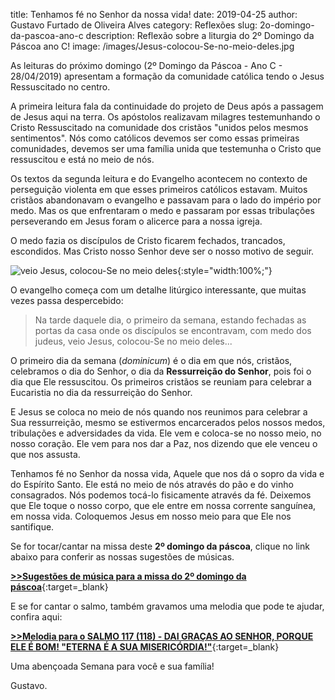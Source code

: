 ﻿title: Tenhamos fé no Senhor da nossa vida!
date: 2019-04-25
author: Gustavo Furtado de Oliveira Alves
category: Reflexões
slug: 2o-domingo-da-pascoa-ano-c
description: Reflexão sobre a liturgia do 2º Domingo da Páscoa ano C!
image: /images/Jesus-colocou-Se-no-meio-deles.jpg

As leituras do próximo domingo (2º Domingo da Páscoa - Ano C - 28/04/2019)
apresentam a formação da comunidade católica tendo o Jesus Ressuscitado no centro.

A primeira leitura fala da continuidade do projeto de Deus após a passagem de Jesus aqui na terra.
Os apóstolos realizavam milagres testemunhando o Cristo Ressuscitado na comunidade
dos cristãos "unidos pelos mesmos sentimentos".
Nós como católicos devemos ser como essas primeiras comunidades, devemos ser uma família unida que testemunha o Cristo que ressuscitou e está no meio de nós.

Os textos da segunda leitura e do Evangelho acontecem no contexto de perseguição violenta em que esses primeiros católicos estavam. Muitos cristãos abandonavam o evangelho e passavam para o lado do império por medo. Mas os que enfrentaram o medo e passaram por essas tribulações perseverando em Jesus foram o alicerce para a nossa igreja.

O medo fazia os discípulos de Cristo ficarem fechados, trancados, escondidos.
Mas Cristo nosso Senhor deve ser o nosso motivo de seguir.

![veio Jesus, colocou-Se no meio deles](/images/Jesus-colocou-Se-no-meio-deles.jpg){:style="width:100%;"}

O evangelho começa com um detalhe litúrgico interessante, que muitas vezes passa despercebido:

> Na tarde daquele dia, o primeiro da semana,
estando fechadas as portas da casa
onde os discípulos se encontravam,
com medo dos judeus,
veio Jesus, colocou-Se no meio deles...

O primeiro dia da semana (_dominicum_) é o dia em que nós, cristãos, celebramos o dia do Senhor, o dia da **Ressurreição do Senhor**, pois foi o dia que Ele ressuscitou.
Os primeiros cristãos se reuniam para celebrar a Eucaristia no dia da ressurreição do Senhor.

E Jesus se coloca no meio de nós quando nos reunimos para celebrar a Sua ressurreição,
mesmo se estivermos encarcerados pelos nossos medos, tribulações e adversidades da vida. 
Ele vem e coloca-se no nosso meio, no nosso coração.
Ele vem para nos dar a Paz, nos dizendo que ele venceu o que nos assusta.

Tenhamos fé no Senhor da nossa vida, Aquele que nos dá o sopro da vida e do Espírito Santo.
Ele está no meio de nós através do pão e do vinho consagrados. Nós podemos tocá-lo fisicamente através da fé. Deixemos que Ele toque o nosso corpo, que ele entre em nossa corrente sanguínea, em nossa vida. Coloquemos Jesus em nosso meio para que Ele nos santifique.

Se for tocar/cantar na missa deste **2º domingo da páscoa**, clique no link abaixo para conferir as nossas sugestões de músicas.

[**>>Sugestões de música para a missa do 2º domingo da páscoa**](https://musicasparamissa.com.br/sugestoes-para/2o-domingo-da-pascoa-ano-c/){:target=\_blank}

E se for cantar o salmo, também gravamos uma melodia que pode te ajudar, confira aqui:

[**>>Melodia para o SALMO 117 (118) - DAI GRAÇAS AO SENHOR, PORQUE ELE É BOM! "ETERNA É A SUA MISERICÓRDIA!"**](https://musicasparamissa.com.br/musica/salmo-117-118-dai-gracas/){:target=\_blank}

Uma abençoada Semana para você e sua família!

Gustavo.
